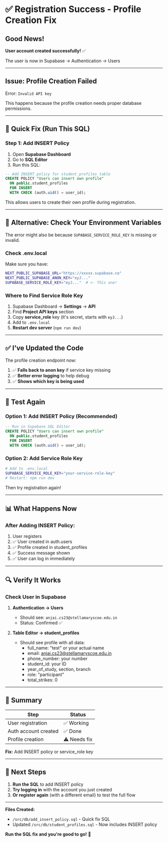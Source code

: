 # ✅ Registration Success - Profile Creation Fix

## Good News!

**User account created successfully!** ✅

The user is now in Supabase → Authentication → Users

---

## Issue: Profile Creation Failed

Error: `Invalid API key`

This happens because the profile creation needs proper database permissions.

---

## 🔧 Quick Fix (Run This SQL)

### Step 1: Add INSERT Policy

1. Open **Supabase Dashboard**
2. Go to **SQL Editor**
3. Run this SQL:

```sql
-- Add INSERT policy for student_profiles table
CREATE POLICY "Users can insert own profile"
  ON public.student_profiles
  FOR INSERT
  WITH CHECK (auth.uid() = user_id);
```

This allows users to create their own profile during registration.

---

## 🎯 Alternative: Check Your Environment Variables

The error might also be because `SUPABASE_SERVICE_ROLE_KEY` is missing or invalid.

### Check .env.local

Make sure you have:
```bash
NEXT_PUBLIC_SUPABASE_URL="https://xxxxx.supabase.co"
NEXT_PUBLIC_SUPABASE_ANON_KEY="eyJ..."
SUPABASE_SERVICE_ROLE_KEY="eyJ..."  # <- This one!
```

### Where to Find Service Role Key

1. Supabase Dashboard → **Settings** → **API**
2. Find **Project API keys** section
3. Copy **service_role** key (it's secret, starts with `eyJ...`)
4. Add to `.env.local`
5. **Restart dev server** (`npm run dev`)

---

## ✅ I've Updated the Code

The profile creation endpoint now:
1. ✅ **Falls back to anon key** if service key missing
2. ✅ **Better error logging** to help debug
3. ✅ **Shows which key is being used**

---

## 🧪 Test Again

### Option 1: Add INSERT Policy (Recommended)
```sql
-- Run in Supabase SQL Editor
CREATE POLICY "Users can insert own profile"
  ON public.student_profiles
  FOR INSERT
  WITH CHECK (auth.uid() = user_id);
```

### Option 2: Add Service Role Key
```bash
# Add to .env.local
SUPABASE_SERVICE_ROLE_KEY="your-service-role-key"
# Restart: npm run dev
```

Then try registration again!

---

## 📊 What Happens Now

### After Adding INSERT Policy:

1. User registers
2. ✅ User created in auth.users
3. ✅ Profile created in student_profiles
4. ✅ Success message shown
5. ✅ User can log in immediately

---

## 🔍 Verify It Works

### Check User in Supabase

1. **Authentication → Users**
   - Should see: `anjai.cs23@stellamaryscoe.edu.in`
   - Status: Confirmed ✅

2. **Table Editor → student_profiles**
   - Should see profile with all data:
     - full_name: "test" or your actual name
     - email: anjai.cs23@stellamaryscoe.edu.in
     - phone_number: your number
     - student_id: your ID
     - year_of_study, section, branch
     - role: "participant"
     - total_strikes: 0

---

## 📝 Summary

| Step | Status |
|------|--------|
| User registration | ✅ Working |
| Auth account created | ✅ Done |
| Profile creation | ⚠️ Needs fix |

**Fix:** Add INSERT policy or service_role key

---

## 🚀 Next Steps

1. **Run the SQL** to add INSERT policy
2. **Try logging in** with the account you just created
3. **Or register again** (with a different email) to test the full flow

---

**Files Created:**
- `/src/db/add_insert_policy.sql` - Quick fix SQL
- Updated `/src/db/student_profiles.sql` - Now includes INSERT policy

**Run the SQL fix and you're good to go!** 🎉
